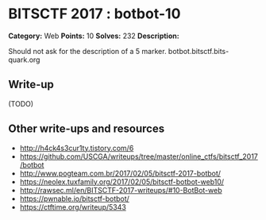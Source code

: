 # BITSCTF 2017 : botbot-10

**Category:** Web
**Points:** 10
**Solves:** 232
**Description:**

Should not ask for the description of a 5 marker.
botbot.bitsctf.bits-quark.org

## Write-up

(TODO)

## Other write-ups and resources

* http://h4ck4s3cur1ty.tistory.com/6
* https://github.com/USCGA/writeups/tree/master/online_ctfs/bitsctf_2017/botbot
* http://www.pogteam.com.br/2017/02/05/bitsctf-2017-botbot/
* https://neolex.tuxfamily.org/2017/02/05/bitsctf-botbot-web10/
* http://rawsec.ml/en/BITSCTF-2017-writeups/#10-BotBot-web
* https://pwnable.io/bitsctf-botbot/
* https://ctftime.org/writeup/5343

